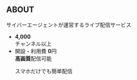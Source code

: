 ## ABOUT
サイバーエージェントが運営するライブ配信サービス
- **4,000**  
チャンネル以上
- 開設・利用費 **0**円  
**高画質**配信可能  
  <dl>
    <dt>スマホだけでも簡単配信</dt>
  </dl>
